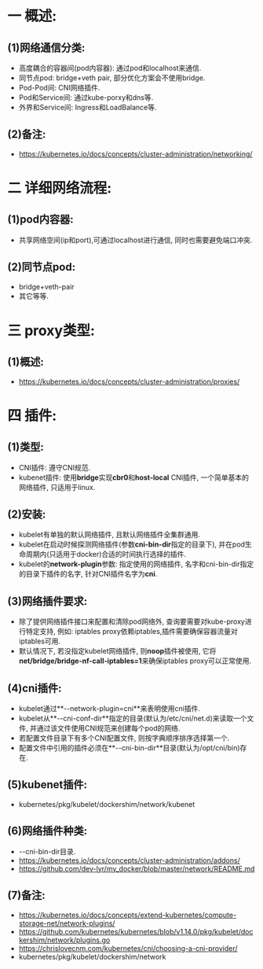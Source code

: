 # 一 概述:
## (1)网络通信分类:
- 高度耦合的容器间(pod内容器): 通过pod和localhost来通信.
- 同节点pod: bridge+veth pair, 部分优化方案会不使用bridge.
- Pod-Pod间: CNI网络插件.
- Pod和Service间: 通过kube-porxy和dns等.
- 外界和Service间: Ingress和LoadBalance等.

## (2)备注:
- https://kubernetes.io/docs/concepts/cluster-administration/networking/

# 二 详细网络流程:
## (1)pod内容器:
- 共享网络空间(ip和port),可通过localhost进行通信, 同时也需要避免端口冲突.

## (2)同节点pod:
- bridge+veth-pair
- 其它等等.

# 三 proxy类型:
## (1)概述:
- https://kubernetes.io/docs/concepts/cluster-administration/proxies/

# 四 插件:
## (1)类型:
- CNI插件: 遵守CNI规范.
- kubenet插件: 使用**bridge**实现**cbr0**和**host-local** CNI插件, 一个简单基本的网络插件, 只适用于linux.

## (2)安装:
- kubelet有单独的默认网络插件, 且默认网络插件全集群通用.
- kubelet在启动时候探测网络插件(参数**cni-bin-dir**指定的目录下), 并在pod生命周期内(只适用于docker)合适的时间执行选择的插件.
- kubelet的**network-plugin**参数: 指定使用的网络插件, 名字和cni-bin-dir指定的目录下插件的名字, 针对CNI插件名字为**cni**.

## (3)网络插件要求:
- 除了提供网络插件接口来配置和清除pod网络外, 查询要需要对kube-proxy进行特定支持, 例如: iptables proxy依赖iptables,插件需要确保容器流量对iptables可用.
- 默认情况下, 若没指定kubelet网络插件, 则**noop**插件被使用, 它将**net/bridge/bridge-nf-call-iptables=1**来确保iptables proxy可以正常使用.

## (4)cni插件:
- kubelet通过**--network-plugin=cni**来表明使用cni插件.
- kubelet从**--cni-conf-dir**指定的目录(默认为/etc/cni/net.d)来读取一个文件, 并通过该文件使用CNI规范来创建每个pod的网络.
- 若配置文件目录下有多个CNI配置文件, 则按字典顺序排序选择第一个.
- 配置文件中引用的插件必须在**--cni-bin-dir**目录(默认为/opt/cni/bin)存在.

## (5)kubenet插件:
- kubernetes/pkg/kubelet/dockershim/network/kubenet

## (6)网络插件种类:
- --cni-bin-dir目录.
- https://kubernetes.io/docs/concepts/cluster-administration/addons/
- https://github.com/dev-lyr/my_docker/blob/master/network/README.md

## (7)备注:
- https://kubernetes.io/docs/concepts/extend-kubernetes/compute-storage-net/network-plugins/
- https://github.com/kubernetes/kubernetes/blob/v1.14.0/pkg/kubelet/dockershim/network/plugins.go
- https://chrislovecnm.com/kubernetes/cni/choosing-a-cni-provider/
- kubernetes/pkg/kubelet/dockershim/network
